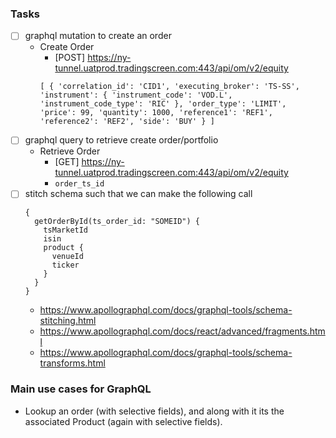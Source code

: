 ### Tasks
* [ ] graphql mutation to create an order
    * Create Order
        * [POST] https://ny-tunnel.uatprod.tradingscreen.com:443/api/om/v2/equity
        ```
        [ { 'correlation_id': 'CID1', 'executing_broker': 'TS-SS', 'instrument': { 'instrument_code': 'VOD.L', 'instrument_code_type': 'RIC' }, 'order_type': 'LIMIT', 'price': 99, 'quantity': 1000, 'reference1': 'REF1', 'reference2': 'REF2', 'side': 'BUY' } ]
        ```
* [ ] graphql query to retrieve create order/portfolio
    * Retrieve Order
        * [GET] https://ny-tunnel.uatprod.tradingscreen.com:443/api/om/v2/equity
        * `order_ts_id `
* [ ] stitch schema such that we can make the following call
    ```
    {
      getOrderById(ts_order_id: "SOMEID") {
        tsMarketId
        isin
        product {
          venueId
          ticker
        }
      }
    }
    ```
    * https://www.apollographql.com/docs/graphql-tools/schema-stitching.html
    * https://www.apollographql.com/docs/react/advanced/fragments.html
    * https://www.apollographql.com/docs/graphql-tools/schema-transforms.html

### Main use cases for GraphQL
* Lookup an order (with selective fields), and along with it its the associated Product (again with selective fields).
